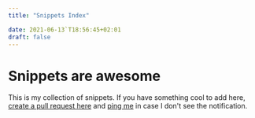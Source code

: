 ```yaml
---
title: "Snippets Index"

date: 2021-06-13`T18:56:45+02:01
draft: false
---
```

# Snippets are awesome

This is my collection of snippets. If you have something cool to add here, [create a pull request here](https://github.com/edpichler/snippets.pichler.network/tree/develop/content) and [ping me](https://twitter.com/EduPichler) in case I don't see the notification.